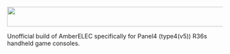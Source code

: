 <p align="center">
  <img width="551" height="47" src="https://github.com/user-attachments/assets/99cedf03-1f85-4751-967d-fef2343df81e">
</p>
 
Unofficial build of AmberELEC specifically for Panel4 (type4(v5)) R36s handheld game consoles.
